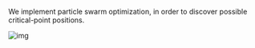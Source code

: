 We implement particle swarm optimization, in order to discover possible critical-point positions.

![img](https://github.com/ntigkaris/cv/assets/87975862/bd37a7ab-ec5c-4e91-93a8-9382d11d79ac)

